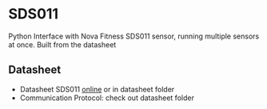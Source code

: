 # SDS011
Python Interface with Nova Fitness SDS011 sensor, running multiple sensors at once. Built from the datasheet



## Datasheet
- Datasheet SDS011 [online](https://cdn-reichelt.de/documents/datenblatt/X200/SDS011-DATASHEET.pdf) or in datasheet folder
- Communication Protocol: check out datasheet folder
